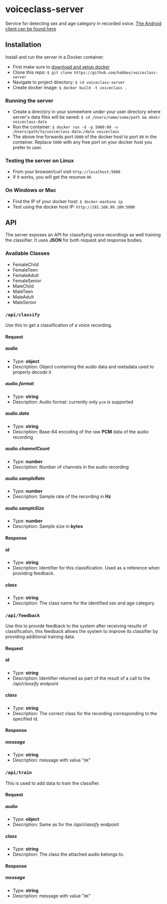 # voiceclass-server
Service for detecting sex and age category in recorded voice. [The Android client can be found here](https://github.com/habbes/voiceclass-android)

## Installation

Install and run the server in a Docker container.
- First make sure to [download and setup docker](https://docs.docker.com)
- Clone this repo: `$ git clone https://github.com/habbes/voiceclass-server`
- Navigate to project directory: `$ cd voiceclass-server`
- Create docker image: `$ docker build -t voiceclass .`

### Running the server
- Create a directory in your somewhere under your user directory where server's data files will be saved: `$ cd /Users/name/some/path && mkdir voiceclass-data`
- Run the container: `$ docker run -d -p 5000:80 -v /Users/path/to/voiceclass-data:/data voiceclass`
- The above line forwards port `5000` of the docker host to port `80` in the container. Replace `5000` with any free port on your docker host you prefer to user.

### Testing the server on Linux
- From your browser/curl visit `http://localhost:5000`
- If it works, you will get the resonse `OK`

### On Windows or Mac
- Find the IP of your docker host: `$ docker-machine ip`
- Test using the docker host IP: `http://192.168.99.100:5000`

## API
The server exposes an API for classifying voice recordings as well training the classifier. It uses **JSON** for both request and response bodies.

### Available Classes
- FemaleChild
- FemaleTeen
- FemaleAdult
- FemaleSenior
- MaleChild
- MaleTeen
- MaleAdult
- MaleSenior


### `/api/classify`
Use this to get a classification of a voice recording.

#### Request

##### audio
- Type: **object**
- Description: Object containing the audio data and metadata used to properly decode it

##### audio.format
- Type: **string**
- Description: Audio format: currently only `pcm` is supported

##### audio.data
- Type: **string**
- Description: Base-64 encoding of the raw **PCM** data of the audio recording

##### audio.channelCount
- Type: **number**
- Description: Number of channels in the audio recording

##### audio.sampleRate
- Type: **number**
- Description: Sample rate of the recording in **Hz**

##### audio.sampleSize
- Type: **number**
- Description: Sample size in **bytes**

#### Response

##### id
- Type: **string**
- Description: Identifier for this classification. Used as a reference when providing feedback.

##### class
- Type: **string**
- Description: The class name for the identified sex and age category

### `/api/feedback`
Use this to provide feedback to the system after receiving results of classification, this feedback allows the system to improve
its classifier by providing additional training data.

#### Request

##### id
- Type: **string**
- Description: Identifier returned as part of the result of a call to the */api/classify* endpoint

##### class
- Type: **string**
- Description: The correct class for the recording corresponding to the specified id.

#### Response

##### message
- Type: **string**
- Description: message with value "`OK`"

### `/api/train`
This is used to add data to train the classifier.

#### Request

##### audio
- Type: **object**
- Description: Same as for the */api/classify* endpoint

##### class
- Type: **string**
- Description: The class the attached audio belongs to.

#### Response

##### message
- Type: **string**
- Description: message with value "`OK`"


